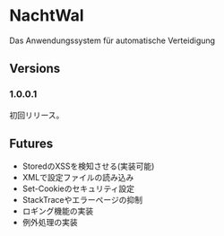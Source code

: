 # NachtWal

Das Anwendungssystem für automatische Verteidigung

## Versions

### 1.0.0.1

初回リリース。  

## Futures

* StoredのXSSを検知させる(実装可能)
* XMLで設定ファイルの読み込み
* Set-Cookieのセキュリティ設定
* StackTraceやエラーページの抑制
* ロギング機能の実装
* 例外処理の実装